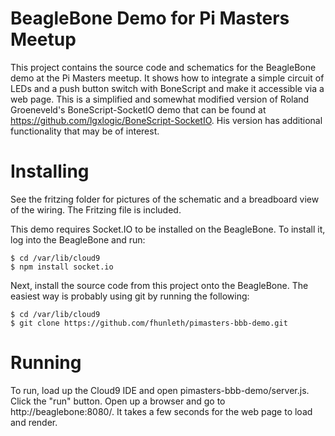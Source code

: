 # BeagleBone Demo for Pi Masters Meetup

This project contains the source code and schematics for the
BeagleBone demo at the Pi Masters meetup. It shows how to
integrate a simple circuit of LEDs and a push button switch
with BoneScript and make it accessible via a web page. This
is a simplified and somewhat modified version of Roland Groeneveld's
BoneScript-SocketIO demo that can be found at
https://github.com/lgxlogic/BoneScript-SocketIO. His version
has additional functionality that may be of interest.

# Installing

See the fritzing folder for pictures of the schematic and a
breadboard view of the wiring. The Fritzing file is included.

This demo requires Socket.IO to be installed on the BeagleBone.
To install it, log into the BeagleBone and run:

    $ cd /var/lib/cloud9
    $ npm install socket.io

Next, install the source code from this project onto the BeagleBone.
The easiest way is probably using git by running the following:

    $ cd /var/lib/cloud9
    $ git clone https://github.com/fhunleth/pimasters-bbb-demo.git

# Running

To run, load up the Cloud9 IDE and open pimasters-bbb-demo/server.js.
Click the "run" button. Open up a browser and go to
http://beaglebone:8080/. It takes a few seconds for the web page
to load and render.

